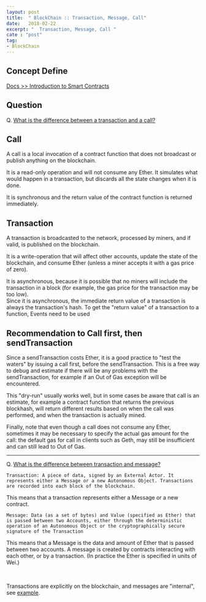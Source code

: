 ```yaml
---
layout: post
title:  " BlockChain :: Transaction, Message, Call"
date:   2018-02-22
excerpt: "  Transaction, Message, Call "
cate : "post"
tag:
- BlockChain
---
```


## Concept Define

[Docs >> Introduction to Smart Contracts](http://solidity.readthedocs.io/en/develop/introduction-to-smart-contracts.html#subcurrency-example)

## Question 

Q. [What is the difference between a transaction and a call?](https://ethereum.stackexchange.com/questions/765/what-is-the-difference-between-a-transaction-and-a-call)

## Call 

A call is a local invocation of a contract function that does not broadcast or publish anything on the blockchain.

It is a read-only operation and will not consume any Ether. It simulates what would happen in a transaction, but discards all the state changes when it is done.

It is synchronous and the return value of the contract function is returned immediately.

## Transaction

A transaction is broadcasted to the network, processed by miners, and if valid, is published on the blockchain.

It is a write-operation that will affect other accounts, update the state of the blockchain, and consume Ether (unless a miner accepts it with a gas price of zero).

It is asynchronous, because it is possible that no miners will include the transaction in a block (for example, the gas price for the transaction may be too low). <br> Since it is asynchronous, the immediate return value of a transaction is always the transaction's hash. To get the "return value" of a transaction to a function, Events need to be used

## Recommendation to Call first, then sendTransaction

Since a sendTransaction costs Ether, it is a good practice to "test the waters" by issuing a call first, before the sendTransaction. This is a free way to debug and estimate if there will be any problems with the sendTransaction, for example if an Out of Gas exception will be encountered.

This "dry-run" usually works well, but in some cases be aware that call is an estimate, for example a contract function that returns the previous blockhash, will return different results based on when the call was performed, and when the transaction is actually mined.

Finally, note that even though a call does not consume any Ether, sometimes it may be necessary to specify the actual gas amount for the call: the default gas for call in clients such as Geth, may still be insufficient and can still lead to Out of Gas.

---

Q. [What is the difference between transaction and message?](https://ethereum.stackexchange.com/questions/7358/what-is-the-difference-between-transaction-and-message)


```
Transaction: A piece of data, signed by an External Actor. It represents either a Message or a new Autonomous Object. Transactions are recorded into each block of the blockchain.
```

This means that a transaction represents either a Message or a new contract.

```
Message: Data (as a set of bytes) and Value (specified as Ether) that is passed between two Accounts, either through the deterministic operation of an Autonomous Object or the cryptographically secure signature of the Transaction
```

This means that a Message is the data and amount of Ether that is passed between two accounts. A message is created by contracts interacting with each other, or by a transaction. (In practice the Ether is specified in units of Wei.)

<br>

Transactions are explicitly on the blockchain, and messages are "internal", see [example](https://ethereum.stackexchange.com/questions/6429/normal-transactions-vs-internal-transactions-in-etherscan/6476#6476).



